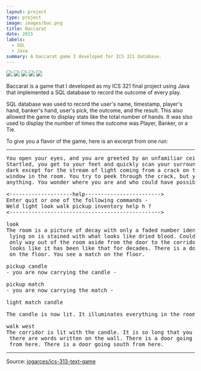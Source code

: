 ```yaml
---
layout: project
type: project
image: images/bac.png
title: Baccarat
date: 2015
labels:
  - SQL
  - Java
summary: A baccarat game I developed for ICS 321 Database.
---
```


<img class="ui image" src="{{ site.baseurl }}/images/bac.png">
<img class="ui image" src="{{ site.baseurl }}/images/bac2.png">
<img class="ui image" src="{{ site.baseurl }}/images/bac3.png">
<img class="ui image" src="{{ site.baseurl }}/images/bac4.png">
<img class="ui image" src="{{ site.baseurl }}/images/bac5.png">

Baccarat is a game that I developed as my ICS 321 final project using Java that implemented a SQL database to record the outcome of every play.

SQL database was used to record the user's name, timestamp, player's hand, banker's hand, user's pick, the outcome, and the result.
This also allowed the game to display stats like the total number of hands.  It was slso used to display the number of times the outcome was Player, Banker, or a Tie.

To give you a flavor of the game, here is an excerpt from one run:

<hr>

<pre>
You open your eyes, and you are greeted by an unfamiliar ceiling.
Startled, you get to your feet and quickly scan your surroundings. It's
dark except for the stream of light coming from a crack on the only boarded
window in the room. You try to peek through the crack, but you cannot see
anything. You wonder where you are and who could have possibly brought you here.

<--------------------help------------------------>
Enter quit or one of the following commands -
Weld light look walk pickup inventory help h ?
<------------------------------------------------>

look
The room is a picture of decay with only a faded number identifying it as room-4. The bed you were
 lying on is stained with what looks like dried blood. Could it be your blood? No - it is not. The
 only way out of the room aside from the door to the corridor is a window that is boarded shut. It
 looks like it has been like that for decades. There is a door going west from here. You see a candle
 on the floor. You see a match on the floor.

pickup candle
- you are now carrying the candle -

pickup match
- you are now carrying the match -

light match candle

The candle is now lit. It illuminates everything in the room.

walk west
The corridor is lit with the candle. It is so long that you cannot see to the end. You notice that
 there are words written on the wall. There is a door going east from here. There is a way going north
 from here. There is a door going south from here.
</pre>

<hr>

Source: <a href="https://github.com/jogarces/ics-313-text-game"><i class="large github icon "></i>jogarces/ics-313-text-game</a>

